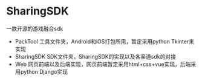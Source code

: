 # SharingSDK
一款开源的游戏融合sdk
- PackTool 工具文件夹，Android和iOS打包所用，暂定采用python Tkinter来实现
- SharingSDK SDK文件夹，SharingSDK的实现以及各渠道sdk的对接
- Web 网页前端以及后端实现，网页前端暂定采用html+css+vue实现，后端采用python Django实现
